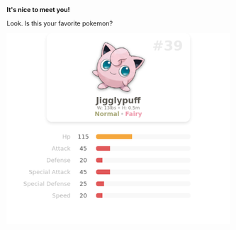 <h4 style="margin-top: 0; margin-bottom: 0;">It's nice to meet you!</h4>
  <p>Look. Is this your favorite pokemon?</p>
  <a href="https://poke-client.vercel.app/pokemon/jigglypuff" target="_blank">
    <img src="pokemon.png" alt="pokemon">
  </a>